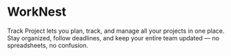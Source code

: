 # WorkNest
Track Project lets you plan, track, and manage all your projects in one place. Stay organized, follow deadlines, and keep your entire team updated — no spreadsheets, no confusion.

